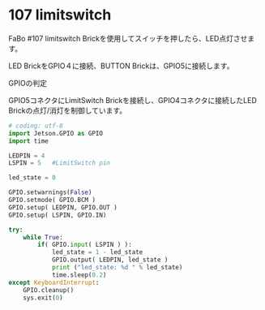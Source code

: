 # 107 limitswitch

FaBo #107 limitswitch Brickを使用してスイッチを押したら、LED点灯させます。

LED BrickをGPIO４に接続、BUTTON Brickは、GPIO5に接続します。

GPIOの判定

GPIO5コネクタにLimitSwitch Brickを接続し、GPIO4コネクタに接続したLED Brickの点灯/消灯を制御しています。

```Python
# coding: utf-8
import Jetson.GPIO as GPIO
import time

LEDPIN = 4
LSPIN = 5   #LimitSwitch pin

led_state = 0

GPIO.setwarnings(False)
GPIO.setmode( GPIO.BCM )
GPIO.setup( LEDPIN, GPIO.OUT )
GPIO.setup( LSPIN, GPIO.IN)

try:
    while True:
        if( GPIO.input( LSPIN ) ):
            led_state = 1 - led_state
            GPIO.output( LEDPIN, led_state )
            print ("led_state: %d " % led_state)
            time.sleep(0.2)
except KeyboardInterrupt:
    GPIO.cleanup()
    sys.exit(0)
```

